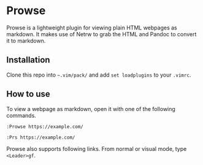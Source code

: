 # Prowse

Prowse is a lightweight plugin for viewing plain HTML webpages as
markdown. It makes use of Netrw to grab the HTML and Pandoc to convert
it to markdown.

## Installation

Clone this repo into `~.vim/pack/` and add `set loadplugins` to your
`.vimrc`.

## How to use

To view a webpage as markdown, open it with one of the following
commands.

```vim
:Prowse https://example.com/
```

```vim
:Prs https://example.com/
```

Prowse also supports following links. From normal or visual mode, type
`<Leader>gf`.
